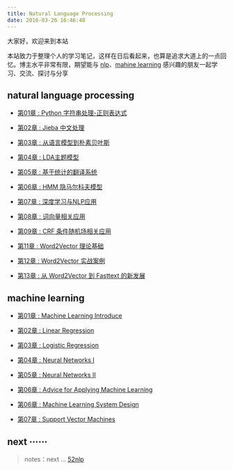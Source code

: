 ```yaml
---
title: Natural Language Processing
date: 2016-03-26 16:46:48
---
```


大家好，欢迎来到本站

本站致力于整理个人的学习笔记，这样在日后看起来，也算是追求大道上的一点回忆。博主水平非常有限，期望能与 [nlp](https://en.wikipedia.org/wiki/Natural_language_processing)、[mahine learning](https://en.wikipedia.org/wiki/Machine_learning) 感兴趣的朋友一起学习、交流、探讨与分享

## natural language processing

- [第01章 : Python 字符串处理-正则表达式][n1]  

- [第02章 : Jieba 中文处理][n2]

- [第03章 : 从语言模型到朴素贝叶斯][n3]

- [第04章 : LDA主题模型][n4]

- [第05章 : 基于统计的翻译系统][0]

- [第06章 : HMM 隐马尔科夫模型][0]

- [第07章 : 深度学习与NLP应用][0]

- [第08章 : 词向量相关应用][n8]

- [第09章 : CRF 条件随机场相关应用][0]

- [第11章 : Word2Vector 理论基础][0]

- [第12章 : Word2Vector 实战案例][0]

- [第13章 : 从 Word2Vector 到 Fasttext 的新发展][0]

[n1]: /2017/07/30/nlp-01-string-operation-re/
[n2]: /2017/07/29/nlp-01-jieba/
[n3]: /2017/08/10/nlp-bayes-1/
[n4]: /2017/09/22/nlp-LDA/
[n8]: /2017/07/12/nlp-word-vector

[f1]: http://www.52nlp.cn/

## machine learning

- [第01章 : Machine Learning Introduce][1]

- [第02章 : Linear Regression][2]

- [第03章 : Logistic Regression][3]

- [第04章 : Neural Networks I][4]

- [第05章 : Neural Networks II][5]

- [第06章 : Advice for Applying Machine Learning][6-1]

- [第06章 : Machine Learning System Design][6-2]

- [第07章 : Support Vector Machines][7]

[0]: /ml
[1]: /2016/09/20/ml-coursera-ng-w1-01-introduce/
[2]: /2016/10/08/ml-coursera-ng-w2-01-Linear-Regression/
[3]: /2016/10/24/ml-coursera-ng-w3-LR/
[4]: /2017/02/07/ml-coursera-ng-w4-NN-02/
[5]: /2017/02/13/ml-coursera-ng-w4-NN-03/
[6-1]: /2017/05/24/ml-coursera-ng-w6-Advice-for-Applying-Machine-Learning/
[6-2]: /2017/05/29/ml-coursera-ng-w6-Machine-Learning-System-Design/
[7]: /2017/10/13/ml-coursera-ng-w7-svm/

## next ⋯⋯

> notes：next ... [52nlp][f1]
